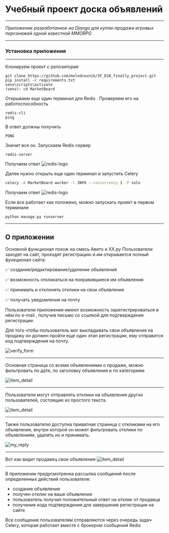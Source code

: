 # Учебный проект доска объявлений
____

*Приложение разработанное на Django для купли-продажи игровых персонажей одной известной MMORPG*
____
### Установка приложения
____
Клонируем проект с репозитория 

```
git clone https://github.com/molodcovnik/SF_D16_finally_project.git
pip install -r requirements.txt
venv\scripts\activate
(venv): cd MarketBoard
```
Открываем еще один терминал для Redis . Проверяем его на работоспособность

```
redis-cli
ping
```
В ответ должны получить

```
PONG
```
Значит все ок. Запускаем Redis сервер

```
redis-server
```

Получаем ответ
![redis-logo](https://github.com/molodcovnik/SF_D16_finally_project/blob/master/media/redis_starting.png)


Далее нужно открыть еще один терминал и запустить Celery

```cmd
celery -A MarketBoard worker -l INFO --concurrency 1 -P solo
```

Получаем ответ
![redis-logo](https://github.com/molodcovnik/SF_D16_finally_project/blob/master/media/starting_celery.png)

Если все работает как положено, можно запускать проект в первом терминале

```
python manage.py runserver
```
_____
## О приложении

Основной функционал похож на смесь Авито и ХХ.ру
Пользователи заходят на сайт, проходят регистрацию и им открывается полный функционал сайта:

✅ создание/редактирование/удаление объявлений

✅ возможность откликаться на понравившиеся им объявления

✅ принимать и отклонять отклики на свои объявления

✅ получать уведомления на почту


Пользователи приложения имеют возможность зарегистрироваться в нём по e-mail , получив письмо со ссылкой для подтверждения регистрации.

Для того чтобы пользователь мог выкладывать свои объявления на продажу он должен пройти еще один этап регистрации, ему отправится код подтверждения на почту.

![verify_form](https://github.com/molodcovnik/SF_D16_finally_project/blob/master/media/verify_form.png)
_____


Основная страница со всеми объявлениями о продаже, можно фильтровать по дате, по заголовку объявления и по категориям

![item_detail](https://github.com/molodcovnik/SF_D16_finally_project/blob/master/media/all_items.png)
_____


Пользователи могут отправлять отклики на объявления других пользователей, состоящие из простого текста.

![item_detail](https://github.com/molodcovnik/SF_D16_finally_project/blob/master/media/item_detail_for_customer.png)
_____


Также пользователю доступна приватная страница с откликами на его объявления, внутри которой он может фильтровать отклики по объявлениям, удалять их и принимать.

![my_reply](https://github.com/molodcovnik/SF_D16_finally_project/blob/master/media/my_reply.png)
_____


Вот как видит продавец свои объявления
![item_detail](https://github.com/molodcovnik/SF_D16_finally_project/blob/master/media/item_detail.png)
_____


В приложении предусмотренна рассылка сообщений после определенных действий пользователя:
* создание объявления
* получен отклик на ваше объявление
* пользователь получил положительный ответ на отклик от продавца
* получение кода подтверждения для завершения регистрации на сайте

Все сообщения пользователям отправляются через очередь задач Celery, которая работает вместе с брокером сообщений Redis

